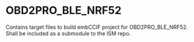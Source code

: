 # OBD2PRO_BLE_NRF52
Contains target files to build embCCIF project for OBD2PRO_BLE_NRF52. Shall be included as a submodule to the ISM repo.
